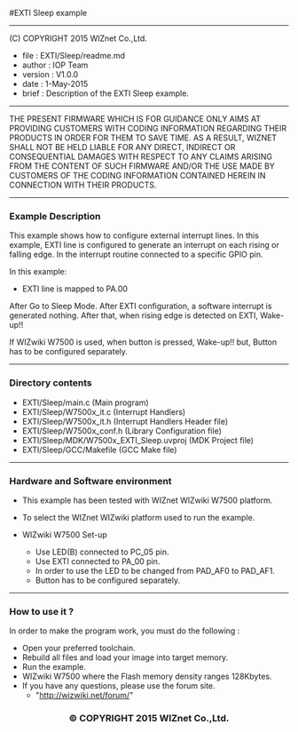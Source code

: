 #EXTI Sleep example
******************************************************************************
(C) COPYRIGHT 2015 WIZnet Co.,Ltd.

  * file    : EXTI/Sleep/readme.md
  * author  : IOP Team
  * version : V1.0.0
  * date    : 1-May-2015
  * brief   : Description of the EXTI Sleep example.
******************************************************************************
THE PRESENT FIRMWARE WHICH IS FOR GUIDANCE ONLY AIMS AT PROVIDING CUSTOMERS WITH CODING INFORMATION REGARDING THEIR PRODUCTS IN ORDER FOR THEM TO SAVE TIME. AS A RESULT, WIZNET SHALL NOT BE HELD LIABLE FOR ANY DIRECT, INDIRECT OR CONSEQUENTIAL DAMAGES WITH RESPECT TO ANY CLAIMS ARISING FROM THE CONTENT OF SUCH FIRMWARE AND/OR THE USE MADE BY CUSTOMERS OF THE CODING INFORMATION CONTAINED HEREIN IN CONNECTION WITH THEIR PRODUCTS.
******************************************************************************

### Example Description

This example shows how to configure external interrupt lines.
In this example, EXTI line is configured to generate an interrupt on each rising or falling edge. In the interrupt routine connected to a specific GPIO pin.

In this example:
  - EXTI line is mapped to PA.00

After Go to Sleep Mode.
After EXTI configuration, a software interrupt is generated nothing.
After that, when rising edge is detected on EXTI, Wake-up!!

If WIZwiki W7500 is used, when button is pressed, Wake-up!!
but, Button has to be configured separately.
______________________________________________________________________________

### Directory contents

  - EXTI/Sleep/main.c                                (Main program)
  - EXTI/Sleep/W7500x_it.c                           (Interrupt Handlers)
  - EXTI/Sleep/W7500x_it.h                           (Interrupt Handlers Header file)
  - EXTI/Sleep/W7500x_conf.h                         (Library Configuration file)
  - EXTI/Sleep/MDK/W7500x_EXTI_Sleep.uvproj          (MDK Project file)
  - EXTI/Sleep/GCC/Makefile                          (GCC Make file)
______________________________________________________________________________

### Hardware and Software environment

  - This example has been tested with WIZnet WIZwiki W7500 platform.
  - To select the WIZnet WIZwiki platform used to run the example.

  - WIZwiki W7500 Set-up
    - Use LED(B) connected to PC_05 pin.
    - Use EXTI connected to PA_00 pin.
    - In order to use the LED to be changed from PAD_AF0 to PAD_AF1.
    - Button has to be configured separately.
______________________________________________________________________________

### How to use it ?

In order to make the program work, you must do the following :

 - Open your preferred toolchain.
 - Rebuild all files and load your image into target memory.
 - Run the example.
 - WIZwiki W7500 where the Flash memory density ranges 128Kbytes.
 - If you have any questions, please use the forum site.
   - "http://wizwiki.net/forum/"

<h3><center>&copy; COPYRIGHT 2015 WIZnet Co.,Ltd.</center></h3>
